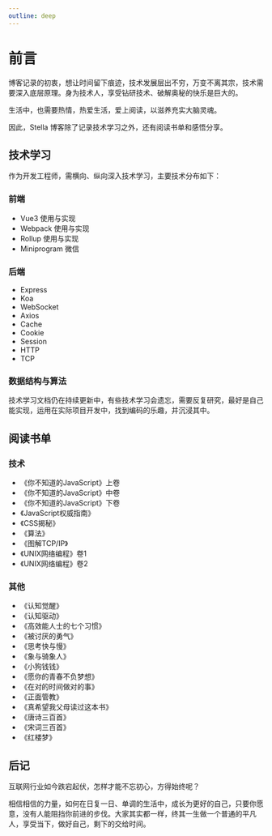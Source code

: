 ```yaml
---
outline: deep
---
```


# 前言

博客记录的初衷，想让时间留下痕迹，技术发展层出不穷，万变不离其宗，技术需要深入底层原理。身为技术人，享受钻研技术、破解奥秘的快乐是巨大的。

生活中，也需要热情，热爱生活，爱上阅读，以滋养充实大脑灵魂。

因此，Stella 博客除了记录技术学习之外，还有阅读书单和感悟分享。

## 技术学习

作为开发工程师，需横向、纵向深入技术学习，主要技术分布如下：

### 前端

- Vue3 使用与实现
- Webpack 使用与实现
- Rollup 使用与实现
- Miniprogram 微信

### 后端

- Express
- Koa
- WebSocket
- Axios
- Cache
- Cookie
- Session
- HTTP
- TCP

### 数据结构与算法

技术学习文档仍在持续更新中，有些技术学习会遗忘，需要反复研究，最好是自己能实现，运用在实际项目开发中，找到编码的乐趣，并沉浸其中。

## 阅读书单

### 技术

- 《你不知道的JavaScript》上卷
- 《你不知道的JavaScript》中卷
- 《你不知道的JavaScript》下卷
- 《JavaScript权威指南》
- 《CSS揭秘》
- 《算法》
- 《图解TCP/IP》
- 《UNIX网络编程》卷1
- 《UNIX网络编程》卷2


### 其他

- 《认知觉醒》
- 《认知驱动》
- 《高效能人士的七个习惯》
- 《被讨厌的勇气》 
- 《思考快与慢》
- 《象与骑象人》
- 《小狗钱钱》
- 《愿你的青春不负梦想》
- 《在对的时间做对的事》
- 《正面管教》
- 《真希望我父母读过这本书》
- 《唐诗三百首》
- 《宋词三百首》
- 《红楼梦》

## 后记

互联网行业如今跌宕起伏，怎样才能不忘初心，方得始终呢？

相信相信的力量，如何在日复一日、单调的生活中，成长为更好的自己，只要你愿意，没有人能阻挡你前进的步伐。大家其实都一样，终其一生做一个普通的平凡人，享受当下，做好自己，剩下的交给时间。
